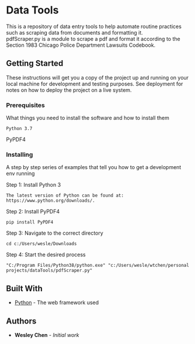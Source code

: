 # Data Tools

This is a repository of data entry tools to help automate routine practices such as scraping data from documents and formatting it.
<br>
pdfScraper.py is a module to scrape a pdf and format it according to the Section 1983 Chicago Police Department Lawsuits Codebook.

## Getting Started

These instructions will get you a copy of the project up and running on your local machine for development and testing purposes. See deployment for notes on how to deploy the project on a live system.

### Prerequisites

What things you need to install the software and how to install them

```
Python 3.7
```
PyPDF4

### Installing

A step by step series of examples that tell you how to get a development env running

Step 1: Install Python 3

```
The latest version of Python can be found at: https://www.python.org/downloads/.
```

Step 2: Install PyPDF4

```
pip install PyPDF4
```

Step 3: Navigate to the correct directory

```
cd c:/Users/wesle/Downloads
```

Step 4: Start the desired process

```
"C:/Program Files/Python38/python.exe" "c:/Users/wesle/wtchen/personal projects/dataTools/pdfScraper.py"
```



## Built With

* [Python](https://www.python.org/downloads/) - The web framework used

## Authors

* **Wesley Chen** - *Initial work*
